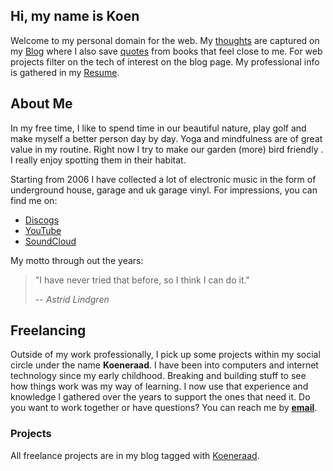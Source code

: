 ## Hi, my name is Koen

Welcome to my personal domain for the web.
My [thoughts](/blog/thoughts/) are captured on my [Blog](/blog/) where I also save [quotes](/blog/quotes/) from books that feel close to me. For web projects filter on the tech of interest on the blog page. My professional info is gathered in my [Resume](/resume/).

## About Me

In my free time, I like to spend time in our beautiful nature, play golf and make myself a better person day by day. Yoga and mindfulness are of great value in my routine. Right now I try to make our garden (more) bird friendly . I really enjoy spotting them in their habitat.

Starting from 2006 I have collected a lot of electronic music in the form of underground house, garage and uk garage vinyl.
For impressions, you can find me on:

- [Discogs](https://www.discogs.com/user/koenzet)
- [YouTube](https://www.youtube.com/released4pleasure)
- [SoundCloud](https://soundcloud.com/koenzet)

My motto through out the years:

> "I have never tried that before, so I think I can do it."
>
> -- <cite>Astrid Lindgren</cite>

## Freelancing

Outside of my work professionally, I pick up some projects within my social circle under the name **Koeneraad**.
I have been into computers and internet technology since my early childhood. Breaking and building stuff to see how things work was my way of learning. I now use that experience and knowledge I gathered over the years to support the ones that need it. Do you want to work together or have questions? You can reach me by **[email](mailto:info@zweerts.xyz)**.

### Projects

All freelance projects are in my blog tagged with [Koeneraad](/blog/koeneraad).
